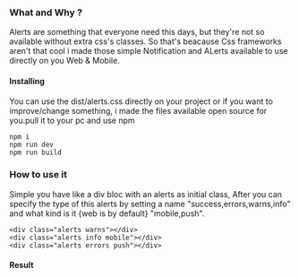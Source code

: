 ### What and Why ?

Alerts are something that everyone need this days, but they're not so available without extra css's classes. So that's beacause Css frameworks aren't that cool i made those simple Notification and ALerts available to use directly on you Web & Mobile.

#### Installing

You can use the dist/alerts.css directly on your project or if you want to improve/change something, i made the files available open source for you.pull it to your pc and use npm 
```
npm i
npm run dev
npm run build 
```


### How to use it

Simple you have like a div bloc with an alerts as initial class, After you can specify the type of this alerts by setting a name "success,errors,warns,info" and what kind is it {web is by default} "mobile,push". 

```
<div class="alerts warns"></div>
<div class="alerts info mobile"></div>
<div class="alerts errors push"></div>

```


#### Result


